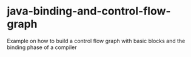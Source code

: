 # java-binding-and-control-flow-graph
Example on how to build a control flow graph with basic blocks and the binding phase of a compiler
